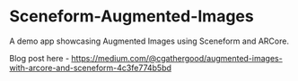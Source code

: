 # Sceneform-Augmented-Images

A demo app showcasing Augmented Images using Sceneform and ARCore.

Blog post here - https://medium.com/@cgathergood/augmented-images-with-arcore-and-sceneform-4c3fe774b5bd
